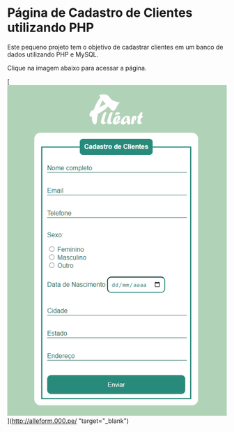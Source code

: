 # Página de Cadastro de Clientes utilizando PHP

Este pequeno projeto tem o objetivo de cadastrar clientes em um banco de dados utilizando PHP e MySQL.

Clique na imagem abaixo para acessar a página.

[![texto](https://github.com/allesantos/allesantos/blob/main/imagens/form-cad1.png)](http://alleform.000.pe/ "target="_blank")


